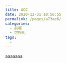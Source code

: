 ```yaml
---
title: ACC
date: 2020-12-31 10:56:55
permalink: /pages/a73ae6/
categories:
  - 前端
  - 可视化
tags:
  - 
---
```

aaaaaaa